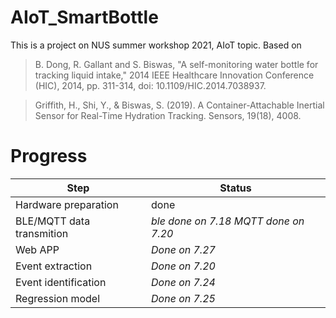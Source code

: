 # AIoT_SmartBottle
This is a project on NUS summer workshop 2021, AIoT topic.
Based on 
> B. Dong, R. Gallant and S. Biswas, "A self-monitoring water bottle for tracking liquid intake," 2014 IEEE Healthcare Innovation Conference (HIC), 2014, pp. 311-314, doi: 10.1109/HIC.2014.7038937.

> Griffith, H., Shi, Y., & Biswas, S. (2019). A Container-Attachable Inertial Sensor for Real-Time Hydration Tracking. Sensors, 19(18), 4008.
# Progress
|Step|Status
|----|----|
|Hardware preparation|done
|BLE/MQTT data transmition|*ble done on 7.18* *MQTT done on 7.20*
|Web APP | *Done on 7.27*
|Event extraction|*Done on 7.20*
|Event identification|*Done on 7.24*
Regression model|*Done on 7.25*

